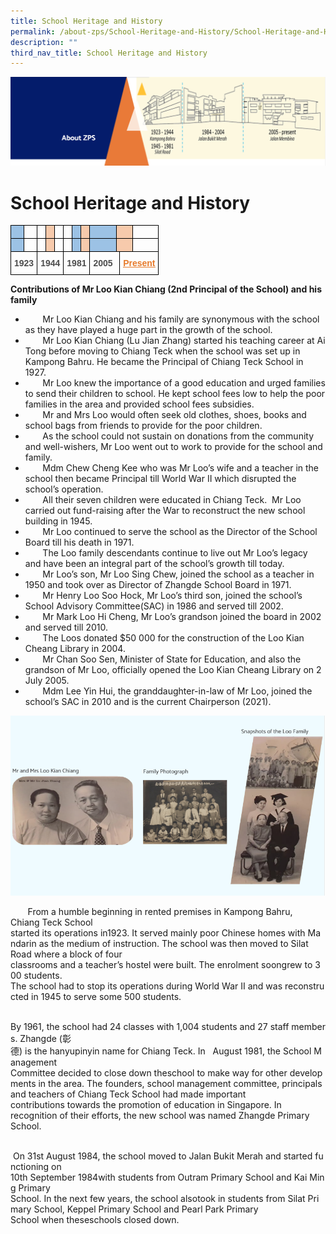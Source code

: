 ```yaml
---
title: School Heritage and History
permalink: /about-zps/School-Heritage-and-History/School-Heritage-and-History/
description: ""
third_nav_title: School Heritage and History
---
```

![](/images/AboutUs.png)

School Heritage and History
===========================


<style type="text/css">
.tg  {border-collapse:collapse;border-spacing:0;}
.tg td{border-color:black;border-style:solid;border-width:1px;font-family:Arial, sans-serif;font-size:14px;
  overflow:hidden;padding:10px 5px;word-break:normal;}
.tg th{border-color:black;border-style:solid;border-width:1px;font-family:Arial, sans-serif;font-size:14px;
  font-weight:normal;overflow:hidden;padding:10px 5px;word-break:normal;}
.tg .tg-9jx3{background-color:#9CC2E5;color:#4C4C4C;font-weight:bold;text-align:left;vertical-align:top}
.tg .tg-gpqx{color:#4C4C4C;font-weight:bold;text-align:left;vertical-align:top}
.tg .tg-ybr3{background-color:#F7CAAC;color:#4C4C4C;font-weight:bold;text-align:left;vertical-align:top}
</style>
<table class="tg">
<thead>
  <tr>
    <th class="tg-9jx3"> </th>
    <th class="tg-gpqx"> </th>
    <th class="tg-gpqx"> </th>
    <th class="tg-ybr3"> </th>
    <th class="tg-gpqx"> </th>
    <th class="tg-gpqx"> </th>
    <th class="tg-9jx3"> </th>
    <th class="tg-ybr3"> </th>
    <th class="tg-9jx3"> </th>
    <th class="tg-ybr3" colspan="2">  </th>
    <th class="tg-gpqx"> </th>
  </tr>
</thead>
<tbody>
  <tr>
    <td class="tg-9jx3"> </td>
    <td class="tg-gpqx"> </td>
    <td class="tg-gpqx"> </td>
    <td class="tg-ybr3"> </td>
    <td class="tg-gpqx"> </td>
    <td class="tg-gpqx"> </td>
    <td class="tg-9jx3"> </td>
    <td class="tg-ybr3"> </td>
    <td class="tg-9jx3"> </td>
    <td class="tg-ybr3" colspan="2">  </td>
    <td class="tg-gpqx"> </td>
  </tr>
  <tr>
    <td class="tg-gpqx" colspan="2">1923                       </td>
    <td class="tg-gpqx" colspan="3">1944</td>
    <td class="tg-gpqx" colspan="3">1981</td>
    <td class="tg-gpqx" colspan="2">2005</td>
    <td class="tg-gpqx" colspan="2"> <a href="https://zhangdepri-moe-edu-sg-admin.cwp.sg/about-zps/school-heritage-and-history/2013-2020"><span style="text-decoration:underline;color:#E77A2A">Present</span></a></td>
  </tr>
</tbody>
</table>

<b>Contributions of Mr Loo Kian Chiang (2nd Principal of the School) and his family</b>

*          Mr Loo Kian Chiang and his family are synonymous with the school as they have played a huge part in the growth of the school.
*          Mr Loo Kian Chiang (Lu Jian Zhang) started his teaching career at Ai Tong before moving to Chiang Teck when the school was set up in Kampong Bahru. He became the Principal of Chiang Teck School in 1927. 
*          Mr Loo knew the importance of a good education and urged families to send their children to school. He kept school fees low to help the poor families in the area and provided school fees subsidies.
*          Mr and Mrs Loo would often seek old clothes, shoes, books and school bags from friends to provide for the poor children. 
*          As the school could not sustain on donations from the community and well-wishers, Mr Loo went out to work to provide for the school and family.  
*          Mdm Chew Cheng Kee who was Mr Loo’s wife and a teacher in the school then became Principal till World War II which disrupted the school’s operation.  
*          All their seven children were educated in Chiang Teck.  Mr Loo carried out fund-raising after the War to reconstruct the new school building in 1945.
*          Mr Loo continued to serve the school as the Director of the School Board till his death in 1971. 
*          The Loo family descendants continue to live out Mr Loo’s legacy and have been an integral part of the school’s growth till today.
*          Mr Loo’s son, Mr Loo Sing Chew, joined the school as a teacher in 1950 and took over as Director of Zhangde School Board in 1971.
*          Mr Henry Loo Soo Hock, Mr Loo’s third son, joined the school’s School Advisory Committee(SAC) in 1986 and served till 2002.
*          Mr Mark Loo Hi Cheng, Mr Loo’s grandson joined the board in 2002 and served till 2010.
*          The Loos donated $50 000 for the construction of the Loo Kian Cheang Library in 2004.
*          Mr Chan Soo Sen, Minister of State for Education, and also the grandson of Mr Loo, officially opened the Loo Kian Cheang Library on 2 July 2005.
*          Mdm Lee Yin Hui, the granddaughter-in-law of Mr Loo, joined the school’s SAC in 2010 and is the current Chairperson (2021).

![](/images/SchoolHeritage.png)

       From a humble beginning in rented premises in Kampong Bahru, Chiang Teck School started its operations in1923. It served mainly poor Chinese homes with Mandarin as the medium of instruction. The school was then moved to Silat Road where a block of four classrooms and a teacher’s hostel were built. The enrolment soongrew to 300 students. The school had to stop its operations during World War II and was reconstructed in 1945 to serve some 500 students.

  

      By 1961, the school had 24 classes with 1,004 students and 27 staff members. Zhangde (彰德) is the hanyupinyin name for Chiang Teck. In   August 1981, the School Management Committee decided to close down theschool to make way for other developments in the area. The founders, school management committee, principals and teachers of Chiang Teck School had made important contributions towards the promotion of education in Singapore. In recognition of their efforts, the new school was named Zhangde Primary School.

  

       On 31st August 1984, the school moved to Jalan Bukit Merah and started functioning on 10th September 1984with students from Outram Primary School and Kai Ming Primary School. In the next few years, the school alsotook in students from Silat Primary School, Keppel Primary School and Pearl Park Primary School when theseschools closed down.